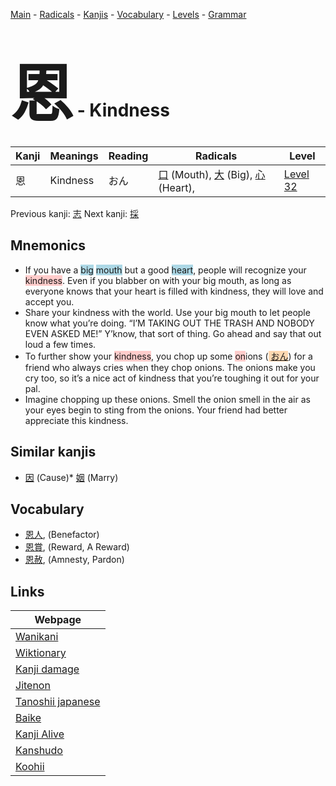 <style> bigfont {font-size: 100px}</style>
[Main](../README.md) -
[Radicals](../radicals.md) -
[Kanjis](../kanjis.md) -
[Vocabulary](../vocabulary.md) -
[Levels](../levels.md) -
[Grammar](../grammar.md)
# <bigfont> 恩</bigfont> - Kindness 

| Kanji | Meanings | Reading | Radicals | Level |
| --- | --- | --- | --- | --- |
| 恩 | Kindness | おん | [口](../radicals/口.md) (Mouth), [大](../radicals/大.md) (Big), [心](../radicals/心.md) (Heart),  | [Level 32](../levels/wk_level32.md) |

Previous kanji: [志](志.md) Next kanji: [採](採.md) 

## Mnemonics
 * If you have a <span style="background-color:#ADD8E6"> big</span> <span style="background-color:#ADD8E6"> mouth</span> but a good <span style="background-color:#ADD8E6"> heart</span>, people will recognize your <span style="background-color:#ffcccb"> kindness</span>. Even if you blabber on with your big mouth, as long as everyone knows that your heart is filled with kindness, they will love and accept you.
* Share your kindness with the world. Use your big mouth to let people know what you’re doing. “I’M TAKING OUT THE TRASH AND NOBODY EVEN ASKED ME!” Y’know, that sort of thing. Go ahead and say that out loud a few times.
* To further show your <span style="background-color:#ffcccb"> kindness</span>, you chop up some <span style="background-color:#ffcccb"> on</span>ions (<span style="background-color:#fed8b1"> [おん](https://jisho.org/search/おん)</span>) for a friend who always cries when they chop onions. The onions make you cry too, so it’s a nice act of kindness that you’re toughing it out for your pal.
* Imagine chopping up these onions. Smell the onion smell in the air as your eyes begin to sting from the onions. Your friend had better appreciate this kindness.


## Similar kanjis
 * [因](因.md) (Cause)* [姻](姻.md) (Marry)


## Vocabulary
 * [恩人](../vocabulary/恩.md), (Benefactor)
* [恩賞](../vocabulary/恩.md), (Reward, A Reward)
* [恩赦](../vocabulary/恩.md), (Amnesty, Pardon)



## Links 

| Webpage |
| --- |
| [Wanikani          ](https://www.wanikani.com/kanji/恩) |
| [Wiktionary        ](https://en.wiktionary.org/wiki/恩) |
| [Kanji damage      ](http://www.kanjidamage.com/kanji/search?utf8=✓&q=恩) |
| [Jitenon           ](https://jitenon.com/kanji/恩) |
| [Tanoshii japanese ](https://www.tanoshiijapanese.com/dictionary/kanji.cfm?k=恩) |
| [Baike             ](https://baike.baidu.com/item/恩) |
| [Kanji Alive       ](https://app.kanjialive.com/恩) |
| [Kanshudo          ](https://www.kanshudo.com/searchmn?q=恩) |
| [Koohii            ](https://kanji.koohii.com/study/kanji/恩) |

